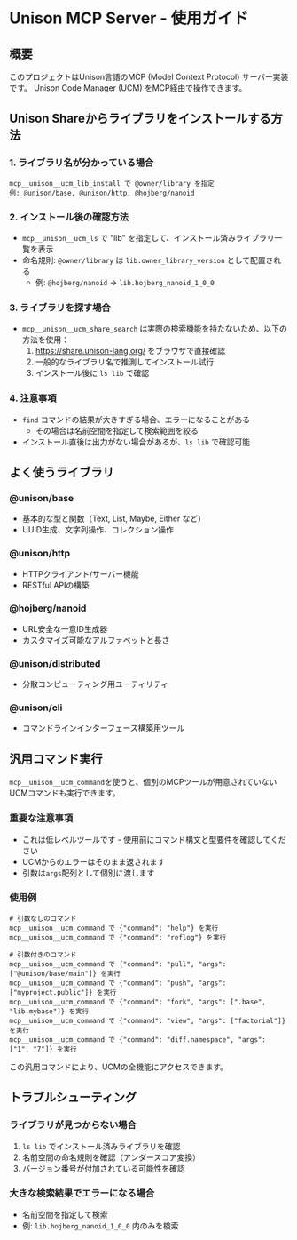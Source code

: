 # Unison MCP Server - 使用ガイド

## 概要
このプロジェクトはUnison言語のMCP (Model Context Protocol) サーバー実装です。
Unison Code Manager (UCM) をMCP経由で操作できます。

## Unison Shareからライブラリをインストールする方法

### 1. ライブラリ名が分かっている場合
```
mcp__unison__ucm_lib_install で @owner/library を指定
例: @unison/base, @unison/http, @hojberg/nanoid
```

### 2. インストール後の確認方法
- `mcp__unison__ucm_ls` で "lib" を指定して、インストール済みライブラリ一覧を表示
- 命名規則: `@owner/library` は `lib.owner_library_version` として配置される
  - 例: `@hojberg/nanoid` → `lib.hojberg_nanoid_1_0_0`

### 3. ライブラリを探す場合
- `mcp__unison__ucm_share_search` は実際の検索機能を持たないため、以下の方法を使用：
  1. https://share.unison-lang.org/ をブラウザで直接確認
  2. 一般的なライブラリ名で推測してインストール試行
  3. インストール後に `ls lib` で確認

### 4. 注意事項
- `find` コマンドの結果が大きすぎる場合、エラーになることがある
  - その場合は名前空間を指定して検索範囲を絞る
- インストール直後は出力がない場合があるが、`ls lib` で確認可能

## よく使うライブラリ

### @unison/base
- 基本的な型と関数（Text, List, Maybe, Either など）
- UUID生成、文字列操作、コレクション操作

### @unison/http
- HTTPクライアント/サーバー機能
- RESTful APIの構築

### @hojberg/nanoid
- URL安全な一意ID生成器
- カスタマイズ可能なアルファベットと長さ

### @unison/distributed
- 分散コンピューティング用ユーティリティ

### @unison/cli
- コマンドラインインターフェース構築用ツール

## 汎用コマンド実行

`mcp__unison__ucm_command`を使うと、個別のMCPツールが用意されていないUCMコマンドも実行できます。

### 重要な注意事項
- これは低レベルツールです - 使用前にコマンド構文と型要件を確認してください
- UCMからのエラーはそのまま返されます
- 引数は`args`配列として個別に渡します

### 使用例

```
# 引数なしのコマンド
mcp__unison__ucm_command で {"command": "help"} を実行
mcp__unison__ucm_command で {"command": "reflog"} を実行

# 引数付きのコマンド
mcp__unison__ucm_command で {"command": "pull", "args": ["@unison/base/main"]} を実行
mcp__unison__ucm_command で {"command": "push", "args": ["myproject.public"]} を実行
mcp__unison__ucm_command で {"command": "fork", "args": [".base", "lib.mybase"]} を実行
mcp__unison__ucm_command で {"command": "view", "args": ["factorial"]} を実行
mcp__unison__ucm_command で {"command": "diff.namespace", "args": ["1", "7"]} を実行
```

この汎用コマンドにより、UCMの全機能にアクセスできます。

## トラブルシューティング

### ライブラリが見つからない場合
1. `ls lib` でインストール済みライブラリを確認
2. 名前空間の命名規則を確認（アンダースコア変換）
3. バージョン番号が付加されている可能性を確認

### 大きな検索結果でエラーになる場合
- 名前空間を指定して検索
- 例: `lib.hojberg_nanoid_1_0_0` 内のみを検索